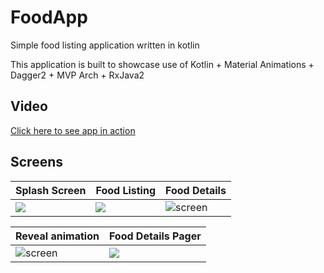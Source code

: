 # FoodApp

Simple food listing application written in kotlin

This application is built to showcase use of Kotlin + Material Animations + Dagger2 + MVP Arch + RxJava2

## Video
[Click here to see app in action](https://www.youtube.com/watch?v=2Nj-3V7Sj0M)

## Screens
| Splash Screen  | Food Listing | Food Details |
| -------------- | -------------| -------------|
| ![](../master/screenshots/0_splash_page.png) | ![](../master/screenshots/1_food_listing.png) | ![screen](../master/screenshots/2_food_details.png)

| Reveal animation | Food Details Pager |
| ---------------- | ------------------ |
| ![screen](../master/screenshots/3_food_details_like.png)| ![](../master/screenshots/4_food_details_pager.png)
